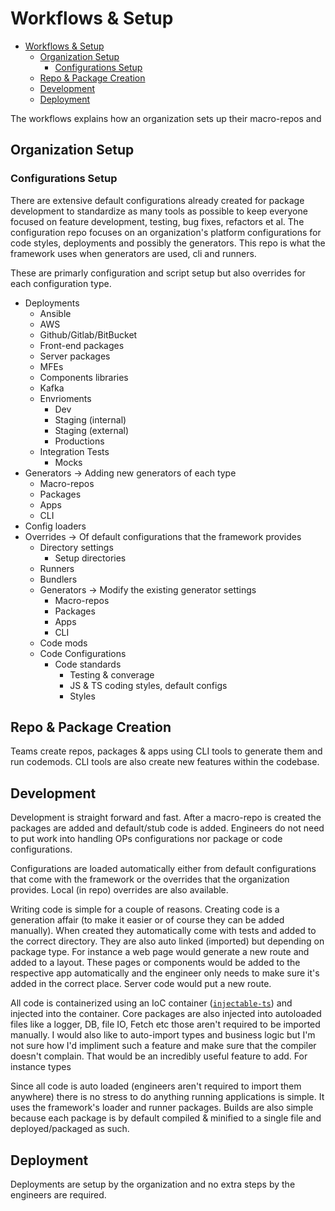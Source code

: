 # Workflows & Setup
- [Workflows \& Setup](#workflows--setup)
  - [Organization Setup](#organization-setup)
    - [Configurations Setup](#configurations-setup)
  - [Repo \& Package Creation](#repo--package-creation)
  - [Development](#development)
  - [Deployment](#deployment)

The workflows explains how an organization sets up their macro-repos and 

## Organization Setup
### Configurations Setup
There are extensive default configurations already created for package development to standardize as many tools as possible to keep everyone focused on feature development, testing, bug fixes, refactors et al. The configuration repo focuses on an organization's platform configurations for code styles, deployments and possibly the generators. This repo is what the framework uses when generators are used, cli and runners. 

These are primarly configuration and script setup but also overrides for each configuration type.

- Deployments
  - Ansible
  - AWS
  - Github/Gitlab/BitBucket
  - Front-end packages
  - Server packages
  - MFEs
  - Components libraries
  - Kafka
  - Envrioments
    - Dev
    - Staging (internal)
    - Staging (external)
    - Productions
  - Integration Tests
    - Mocks
- Generators -> Adding new generators of each type
  - Macro-repos
  - Packages
  - Apps
  - CLI
- Config loaders
- Overrides -> Of default configurations that the framework provides
  - Directory settings
    - Setup directories
  - Runners
  - Bundlers
  - Generators -> Modify the existing generator settings
    - Macro-repos
    - Packages
    - Apps
    - CLI
  - Code mods
  - Code Configurations
    - Code standards
      - Testing & converage
      - JS & TS coding styles, default configs
      - Styles

## Repo & Package Creation
Teams create repos, packages & apps using CLI tools to generate them and run codemods. CLI tools are also create new features within the codebase.

## Development
Development is straight forward and fast. After a macro-repo is created the packages are added and default/stub code is added. Engineers do not need to put work into handling OPs configurations nor package or code configurations. 

Configurations are loaded automatically either from default configurations that come with the framework or the overrides that the organization provides. Local (in repo) overrides are also available. 

Writing code is simple for a couple of reasons. Creating code is a generation affair (to make it easier or of course they can be added manually). When created they automatically come with tests and added to the correct directory. They are also auto linked (imported) but depending on package type. For instance a web page would generate a new route and added to a layout. These pages or components would be added to the respective app automatically and the engineer only needs to make sure it's added in the correct place. Server code would put a new route.

All code is containerized using an IoC container ([`injectable-ts`](https://github.com/raveclassic/injectable-ts/tree/main/packages/core)) and injected into the container. Core packages are also injected into autoloaded files like a logger, DB, file IO, Fetch etc those aren't required to be imported manually. I would also like to auto-import types and business logic but I'm not sure how I'd impliment such a feature and make sure that the compiler doesn't complain. That would be an incredibly useful feature to add. For instance types

Since all code is auto loaded (engineers aren't required to import them anywhere) there is no stress to do anything running applications is simple. It uses the framework's loader and runner packages. Builds are also simple because each package is by default compiled & minified to a single file and deployed/packaged as such.

## Deployment
Deployments are setup by the organization and no extra steps by the engineers are required.
